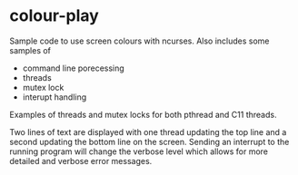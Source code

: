 # colour-play
Sample code to use screen colours with ncurses. Also includes some samples of 

* command line porecessing
* threads
* mutex lock
* interupt handling

Examples of threads and mutex locks for both pthread and C11 threads.

Two lines of text are displayed with one thread updating the top line and a second updating the bottom line on the screen. Sending an interrupt to the running program will change the verbose level which allows for more detailed and verbose error messages.
